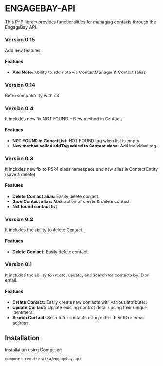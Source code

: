 # ENGAGEBAY-API

This PHP library provides functionalities for managing contacts through the EngageBay API.

### Version 0.15
Add new features

#### Features
- **Add Note:** Ability to add note via ContactManager & Contact (alias)

### Version 0.14
Retro compatibility with 7.3

### Version 0.4

It includes new fix NOT FOUND + New method in Contact.

#### Features

- **NOT FOUND in ConactList:** NOT FOUND tag when list is empty.
- **New method called addTag added to Contact class:** Add individual tag.

### Version 0.3

It includes new fix to PSR4 class namespace and new alias in Contact Entity (save & delete).

#### Features

- **Delete Contact alias:** Easily delete contact.
- **Save Contact alias:** Abstraction of create & delete contact.
- **Not found contact list**

### Version 0.2

It includes the ability to delete Contact.

#### Features

- **Delete Contact:** Easily delete contact.

### Version 0.1

It includes the ability to create, update, and search for contacts by ID or email.

#### Features

- **Create Contact:** Easily create new contacts with various attributes.
- **Update Contact:** Update existing contact details using their unique identifiers.
- **Search Contact:** Search for contacts using either their ID or email address.

## Installation

Installation using Composer:

```bash
composer require aika/engagebay-api
